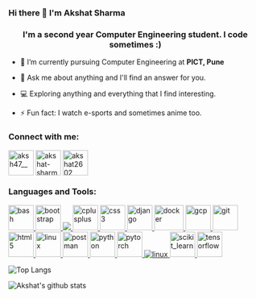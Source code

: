 ### Hi there 👋 I'm Akshat Sharma
<h3 align="center">I'm a second year Computer Engineering student. I code sometimes :)</h3>


- 🔭 I’m currently pursuing Computer Engineering at **PICT, Pune**

- 💬 Ask me about anything and I'll find an answer for you.

- 💻 Exploring anything and everything that I find interesting.

- ⚡ Fun fact: I watch e-sports and sometimes anime too.

<h3 align="left">Connect with me:</h3>
<p align="left">
<a href="https://twitter.com/aksh47__" target="blank"><img align="center" src="https://img.icons8.com/color/64/000000/twitter--v1.png" alt="aksh47__"/ height="50" width="50"></a>
<a href="https://linkedin.com/in/akshat-sharma-2602" target="blank"><img align="center" src="https://img.icons8.com/color/64/000000/linkedin.png" alt="akshat-sharma-2602" height="50" width="50"/></a>
<a href="https://kaggle.com/akshat2602" target="blank"><img align="center" src="https://img.icons8.com/windows/32/4a90e2/kaggle.png" alt="akshat2602" height="50" width="50"/></a>
</p>

<h3 align="left">Languages and Tools:</h3>
<p align="left"> <a href="https://www.gnu.org/software/bash/" target="_blank"> <img src="https://img.icons8.com/plasticine/100/4a90e2/bash.png" alt="bash" width="50" height="50"/> </a> <a href="https://getbootstrap.com" target="_blank"> <img src="https://img.icons8.com/color/48/4a90e2/bootstrap.png" alt="bootstrap" width="50" height="50"/> </a> <a href="https://www.cprogramming.com/" target="_blank"> <img src="https://img.icons8.com/color/48/000000/c-programming.png"/> </a> <a href="https://www.w3schools.com/cpp/" target="_blank"> <img src="https://img.icons8.com/ios-filled/50/4a90e2/c-plus-plus-logo.png" alt="cplusplus" width="50" height="50"/> </a> <a href="https://www.w3schools.com/css/" target="_blank"> <img src="https://img.icons8.com/ios-filled/50/4a90e2/css3.png" alt="css3" width="50" height="50"/> </a> <a href="https://www.djangoproject.com/" target="_blank"> <img src="https://img.icons8.com/ios-filled/50/4a90e2/django.png" alt="django" width="50" height="50"/> </a> <a href="https://www.docker.com/" target="_blank"> <img src="https://www.docker.com/sites/default/files/d8/styles/role_icon/public/2019-07/Moby-logo.png?itok=sYH_JEaJ" alt="docker" width="58" height="50"/>  <a href="https://cloud.google.com" target="_blank"> <img src="https://www.vectorlogo.zone/logos/google_cloud/google_cloud-icon.svg" alt="gcp" width="50" height="50"/> </a> <a href="https://git-scm.com/" target="_blank"> <img src="https://www.vectorlogo.zone/logos/git-scm/git-scm-icon.svg" alt="git" width="50" height="50"/> </a> <a href="https://www.w3.org/html/" target="_blank"> <img src="https://img.icons8.com/color/64/000000/html-5.png" alt="html5" width="50" height="50"/> </a> <a href="https://www.linux.org/" target="_blank"> <img src="https://img.icons8.com/color/48/000000/linux.png" alt="linux" width="50" height="50"/> </a> <a href="https://postman.com" target="_blank"> <img src="https://www.vectorlogo.zone/logos/getpostman/getpostman-icon.svg" alt="postman" width="50" height="50"/> </a> <a href="https://www.python.org" target="_blank"> <img src="https://img.icons8.com/color/48/000000/python.png" alt="python" width="50" height="50"/> </a> <a href="https://pytorch.org/" target="_blank"> <img src="https://www.vectorlogo.zone/logos/pytorch/pytorch-icon.svg" alt="pytorch" width="50" height="50"/> </a>  <a href="https://www.linux.org/" target="_blank"> <img src="https://img.icons8.com/color/48/000000/linux.png" alt="linux"/> </a> <a href="https://scikit-learn.org/" target="_blank"> <img src="https://upload.wikimedia.org/wikipedia/commons/0/05/Scikit_learn_logo_small.svg" alt="scikit_learn" width="50" height="50"/> </a> <a href="https://www.tensorflow.org" target="_blank"> <img src="https://www.vectorlogo.zone/logos/tensorflow/tensorflow-icon.svg" alt="tensorflow" width="50" height="50"/> </a> </p>

![Top Langs](https://github-readme-stats.vercel.app/api/top-langs/?username=akshat2602&theme=dracula&show_icons=true&count_private=true&layout=compact)

![Akshat's github stats](https://github-readme-stats.vercel.app/api?username=akshat2602&theme=dracula&show_icons=true&count_private=true)

